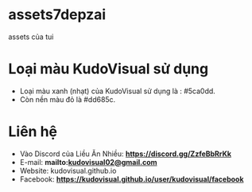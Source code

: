 # assets7depzai
assets của tui
# Loại màu KudoVisual sử dụng
* Loại màu xanh (nhạt) của KudoVisual sử dụng là : #5ca0dd.
* Còn nền màu đỏ là #dd685c.
# Liên hệ
* Vào Discord của Liều Ăn Nhiều: **https://discord.gg/ZzfeBbRrKk**
* E-mail: **mailto:kudovisual02@gmail.com**
* Website: kudovisual.github.io
* Facebook: **https://kudovisual.github.io/user/kudovisual/facebook**
